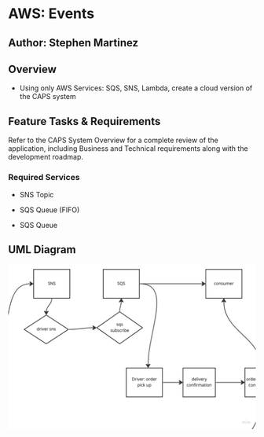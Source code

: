 # AWS: Events

## Author: Stephen Martinez

## Overview

- Using only AWS Services: SQS, SNS, Lambda, create a cloud version of the CAPS system

## Feature Tasks & Requirements

Refer to the CAPS System Overview for a complete review of the application, including Business and Technical requirements along with the development roadmap.

### Required Services

- SNS Topic

- SQS Queue (FIFO)

- SQS Queue

## UML Diagram

![uml](/assests/Untitled.jpg)

